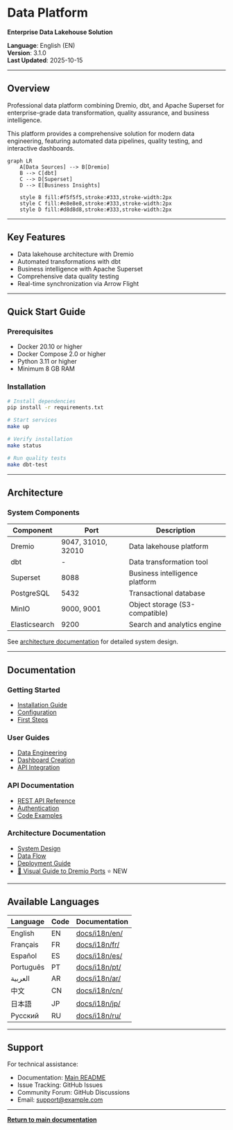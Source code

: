 # Data Platform

**Enterprise Data Lakehouse Solution**

**Language**: English (EN)  
**Version**: 3.1.0  
**Last Updated**: 2025-10-15

---

## Overview

Professional data platform combining Dremio, dbt, and Apache Superset for enterprise-grade data transformation, quality assurance, and business intelligence.

This platform provides a comprehensive solution for modern data engineering, featuring automated data pipelines, quality testing, and interactive dashboards.

```mermaid
graph LR
    A[Data Sources] --> B[Dremio]
    B --> C[dbt]
    C --> D[Superset]
    D --> E[Business Insights]
    
    style B fill:#f5f5f5,stroke:#333,stroke-width:2px
    style C fill:#e8e8e8,stroke:#333,stroke-width:2px
    style D fill:#d8d8d8,stroke:#333,stroke-width:2px
```

---

## Key Features

- Data lakehouse architecture with Dremio
- Automated transformations with dbt
- Business intelligence with Apache Superset
- Comprehensive data quality testing
- Real-time synchronization via Arrow Flight

---

## Quick Start Guide

### Prerequisites

- Docker 20.10 or higher
- Docker Compose 2.0 or higher
- Python 3.11 or higher
- Minimum 8 GB RAM

### Installation

```bash
# Install dependencies
pip install -r requirements.txt

# Start services
make up

# Verify installation
make status

# Run quality tests
make dbt-test
```

---

## Architecture

### System Components

| Component | Port | Description |
|-----------|------|-------------|
| Dremio | 9047, 31010, 32010 | Data lakehouse platform |
| dbt | - | Data transformation tool |
| Superset | 8088 | Business intelligence platform |
| PostgreSQL | 5432 | Transactional database |
| MinIO | 9000, 9001 | Object storage (S3-compatible) |
| Elasticsearch | 9200 | Search and analytics engine |

See [architecture documentation](architecture/) for detailed system design.

---

## Documentation

### Getting Started
- [Installation Guide](getting-started/)
- [Configuration](getting-started/)
- [First Steps](getting-started/)

### User Guides
- [Data Engineering](guides/)
- [Dashboard Creation](guides/)
- [API Integration](guides/)

### API Documentation
- [REST API Reference](api/)
- [Authentication](api/)
- [Code Examples](api/)

### Architecture Documentation
- [System Design](architecture/)
- [Data Flow](architecture/)
- [Deployment Guide](architecture/)
- [🎯 Visual Guide to Dremio Ports](architecture/dremio-ports-visual.md) ⭐ NEW

---

## Available Languages

| Language | Code | Documentation |
|----------|------|---------------|
| English | EN | [docs/i18n/en/](../en/README.md) |
| Français | FR | [docs/i18n/fr/](../fr/README.md) |
| Español | ES | [docs/i18n/es/](../es/README.md) |
| Português | PT | [docs/i18n/pt/](../pt/README.md) |
| العربية | AR | [docs/i18n/ar/](../ar/README.md) |
| 中文 | CN | [docs/i18n/cn/](../cn/README.md) |
| 日本語 | JP | [docs/i18n/jp/](../jp/README.md) |
| Русский | RU | [docs/i18n/ru/](../ru/README.md) |

---

## Support

For technical assistance:
- Documentation: [Main README](../../../README.md)
- Issue Tracking: GitHub Issues
- Community Forum: GitHub Discussions
- Email: support@example.com

---

**[Return to main documentation](../../../README.md)**
